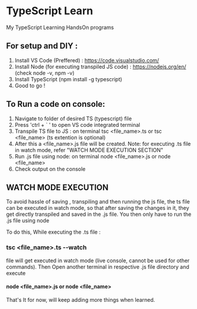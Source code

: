 # TypeScript Learn
 My TypeScript Learning HandsOn programs

## For setup and DIY :

 1. Install VS Code (Preffered) : https://code.visualstudio.com/
 2. Install Node (for executing transpiled JS code) : https://nodejs.org/en/ (check node -v, npm -v)
 3. Install TypeScript (npm install -g typescript)
 4. Good to go !

## To Run a code on console:

 1. Navigate to folder of desired TS (typescript) file
 2. Press 'ctrl + ` ' to open VS code integrated terminal
 3. Transpile TS file to JS : on terminal tsc <file_name>.ts or tsc <file_name> (ts extention is optional)
 4. After this a <file_name>.js file will be created.
    Note: for executing .ts file in watch mode, refer "WATCH MODE EXECUTION SECTION"
 5. Run .js file using node:
    on terminal node <file_name>.js or node <file_name>
 6. Check output on the console

## WATCH MODE EXECUTION

To avoid hassle of saving , transpiling and then running the js file, 
the ts file can be executed in watch mode, so that after saving the changes in it, they get directly transpiled and saved in the .js file. You then only have to run the .js file using node

To do this, While executing the .ts file :

### tsc <file_name>.ts --watch 
file will get executed in watch mode (live console, cannot be used for other commands).
Then Open another terminal in respective .js file directory and execute

#### node <file_name>.js or node <file_name>


That's It for now, will keep adding more things when learned.

